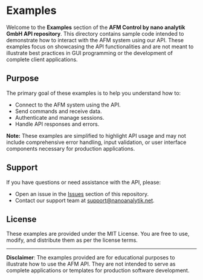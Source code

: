 
# Examples

Welcome to the **Examples** section of the **AFM Control by nano analytik GmbH API repository**. This directory contains sample code intended to demonstrate how to interact with the AFM system using our API. These examples focus on showcasing the API functionalities and are not meant to illustrate best practices in GUI programming or the development of complete client applications.

## Purpose

The primary goal of these examples is to help you understand how to:

- Connect to the AFM system using the API.
- Send commands and receive data.
- Authenticate and manage sessions.
- Handle API responses and errors.

**Note:** These examples are simplified to highlight API usage and may not include comprehensive error handling, input validation, or user interface components necessary for production applications.

## Support

If you have questions or need assistance with the API, please:

- Open an issue in the [Issues](https://github.com/nanoanalytik/nano_analytik/issues) section of this repository.
- Contact our support team at [support@nanoanalytik.net](mailto:support@nanoanalytik.net).

## License

These examples are provided under the MIT License. You are free to use, modify, and distribute them as per the license terms.

---

**Disclaimer**: The examples provided are for educational purposes to illustrate how to use the AFM API. They are not intended to serve as complete applications or templates for production software development.
